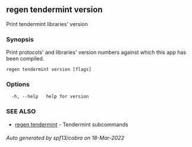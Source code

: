 ## regen tendermint version

Print tendermint libraries' version

### Synopsis

Print protocols' and libraries' version numbers
against which this app has been compiled.


```
regen tendermint version [flags]
```

### Options

```
  -h, --help   help for version
```

### SEE ALSO

* [regen tendermint](regen_tendermint.md)	 - Tendermint subcommands

###### Auto generated by spf13/cobra on 18-Mar-2022
